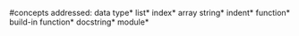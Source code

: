 #concepts addressed:
data type*
list*
index*
array string*
indent*
function*
build-in function* 
docstring*
module*
